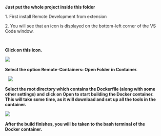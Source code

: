 <strong>Just put the whole project inside this folder</strong>

<p>1. First install Remote Development from extension</p>

<p>2. You will see that an icon is displayed on the bottom-left corner of the VS Code window.</p>
&nbsp;&nbsp;&nbsp;&nbsp;

<strong>Click on this icon.<strong>

<img src = "https://github.com/yasharth291/talawa/blob/master/assets/images/docker_1.jpg">
&nbsp;&nbsp;&nbsp;&nbsp;

<p>Select the option Remote-Containers: Open Folder in Container.</p>
&nbsp;&nbsp;
<img src = "https://github.com/yasharth291/talawa/blob/master/assets/images/docker_2.jpg">
&nbsp;&nbsp;&nbsp;&nbsp;

<p>Select the root directory which contains the Dockerfile (along with some other settings) and click on Open to start building the Docker container. This will take some time, as it will download and set up all the tools in the container.</p>

<img src = "https://github.com/yasharth291/talawa/blob/master/assets/images/docker_3.jpeg">
&nbsp;&nbsp;&nbsp;

<p>After the build finishes, you will be taken to the bash terminal of the Docker container.</p>

